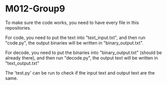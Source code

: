 # M012-Group9

To make sure the code works, you need to have every file in this repositories.

For code, you need to put the text into "text_input.txt", and then run "code.py", the output binaries will be written in "binary_output.txt".

For decode, you need to put the binaries into "binary_output.txt" (should be already there), and then run "decode.py", the output text will be written in "text_output.txt"

The 'test.py' can be run to check if the input text and output text are the same.
